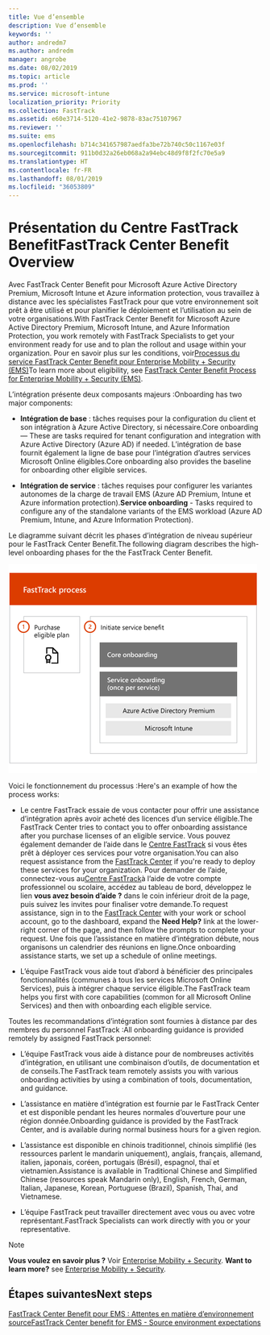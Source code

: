 ```yaml
---
title: Vue d’ensemble
description: Vue d’ensemble
keywords: ''
author: andredm7
ms.author: andredm
manager: angrobe
ms.date: 08/02/2019
ms.topic: article
ms.prod: ''
ms.service: microsoft-intune
localization_priority: Priority
ms.collection: FastTrack
ms.assetid: e60e3714-5120-41e2-9878-83ac75107967
ms.reviewer: ''
ms.suite: ems
ms.openlocfilehash: b714c341657987aedfa3be72b740c50c1167e03f
ms.sourcegitcommit: 911b0d32a26eb068a2a94ebc48d9f8f2fc70e5a9
ms.translationtype: HT
ms.contentlocale: fr-FR
ms.lasthandoff: 08/01/2019
ms.locfileid: "36053809"
---
```

# <a name="fasttrack-center-benefit-overview"></a><span data-ttu-id="a06fb-103">Présentation du Centre FastTrack Benefit</span><span class="sxs-lookup"><span data-stu-id="a06fb-103">FastTrack Center Benefit Overview</span></span>

<span data-ttu-id="a06fb-104">Avec FastTrack Center Benefit pour Microsoft Azure Active Directory Premium, Microsoft Intune et Azure information protection, vous travaillez à distance avec les spécialistes FastTrack pour que votre environnement soit prêt à être utilisé et pour planifier le déploiement et l’utilisation au sein de votre organisations.</span><span class="sxs-lookup"><span data-stu-id="a06fb-104">With FastTrack Center Benefit for Microsoft Azure Active Directory Premium, Microsoft Intune, and Azure Information Protection, you work remotely with FastTrack Specialists to get your environment ready for use and to plan the rollout and usage within your organization.</span></span> <span data-ttu-id="a06fb-105">Pour en savoir plus sur les conditions, voir[Processus du service FastTrack Center Benefit pour Enterprise Mobility + Security (EMS)](EMS-fasttrack-process.md)</span><span class="sxs-lookup"><span data-stu-id="a06fb-105">To learn more about eligibility, see [FastTrack Center Benefit Process for Enterprise Mobility + Security (EMS)](EMS-fasttrack-process.md).</span></span>

<span data-ttu-id="a06fb-106">L’intégration présente deux composants majeurs :</span><span class="sxs-lookup"><span data-stu-id="a06fb-106">Onboarding has two major components:</span></span>

-   <span data-ttu-id="a06fb-107">**Intégration de base** : tâches requises pour la configuration du client et son intégration à Azure Active Directory, si nécessaire.</span><span class="sxs-lookup"><span data-stu-id="a06fb-107">Core onboarding — These are tasks required for tenant configuration and integration with Azure Active Directory (Azure AD) if needed.</span></span> <span data-ttu-id="a06fb-108">L’intégration de base fournit également la ligne de base pour l’intégration d’autres services Microsoft Online éligibles.</span><span class="sxs-lookup"><span data-stu-id="a06fb-108">Core onboarding also provides the baseline for onboarding other eligible services.</span></span>

-   <span data-ttu-id="a06fb-109">**Intégration de service** : tâches requises pour configurer les variantes autonomes de la charge de travail EMS (Azure AD Premium, Intune et Azure information protection).</span><span class="sxs-lookup"><span data-stu-id="a06fb-109">**Service onboarding** - Tasks required to configure any of the standalone variants of the EMS workload (Azure AD Premium, Intune, and Azure Information Protection).</span></span>

<span data-ttu-id="a06fb-110">Le diagramme suivant décrit les phases d’intégration de niveau supérieur pour le FastTrack Center Benefit.</span><span class="sxs-lookup"><span data-stu-id="a06fb-110">The following diagram describes the high-level onboarding phases for the the FastTrack Center Benefit.</span></span>

![Phases d’intégration de haut niveau de l’utilisation de FastTrack Center Benefit](./media/ft-onboarding-process.png)

<span data-ttu-id="a06fb-112">Voici le fonctionnement du processus :</span><span class="sxs-lookup"><span data-stu-id="a06fb-112">Here's an example of how the process works:</span></span>

- <span data-ttu-id="a06fb-113">Le centre FastTrack essaie de vous contacter pour offrir une assistance d’intégration après avoir acheté des licences d’un service éligible.</span><span class="sxs-lookup"><span data-stu-id="a06fb-113">The FastTrack Center tries to contact you to offer onboarding assistance after you purchase licenses of an eligible service.</span></span> <span data-ttu-id="a06fb-114">Vous pouvez également demander de l’aide dans le [Centre FastTrack](https://go.microsoft.com/fwlink/?linkid=780698) si vous êtes prêt à déployer ces services pour votre organisation.</span><span class="sxs-lookup"><span data-stu-id="a06fb-114">You can also request assistance from the [FastTrack Center](https://go.microsoft.com/fwlink/?linkid=780698) if you're ready to deploy these services for your organization.</span></span> <span data-ttu-id="a06fb-115">Pour demander de l’aide, connectez-vous au[Centre FastTrack](https://go.microsoft.com/fwlink/?linkid=780698)à l’aide de votre compte professionnel ou scolaire, accédez au tableau de bord, développez le lien **vous avez besoin d’aide ?** dans le coin inférieur droit de la page, puis suivez les invites pour finaliser votre demande.</span><span class="sxs-lookup"><span data-stu-id="a06fb-115">To request assistance, sign in to the [FastTrack Center](https://go.microsoft.com/fwlink/?linkid=780698) with your work or school account, go to the dashboard, expand the **Need Help?** link at the lower-right corner of the page, and then follow the prompts to complete your request.</span></span> <span data-ttu-id="a06fb-116">Une fois que l’assistance en matière d’intégration débute, nous organisons un calendrier des réunions en ligne.</span><span class="sxs-lookup"><span data-stu-id="a06fb-116">Once onboarding assistance starts, we set up a schedule of online meetings.</span></span>

-   <span data-ttu-id="a06fb-117">L’équipe FastTrack vous aide tout d’abord à bénéficier des principales fonctionnalités (communes à tous les services Microsoft Online Services), puis à intégrer chaque service éligible.</span><span class="sxs-lookup"><span data-stu-id="a06fb-117">The FastTrack team helps you first with core capabilities (common for all Microsoft Online Services) and then with onboarding each eligible service.</span></span>

<span data-ttu-id="a06fb-118">Toutes les recommandations d’intégration sont fournies à distance par des membres du personnel FastTrack :</span><span class="sxs-lookup"><span data-stu-id="a06fb-118">All onboarding guidance is provided remotely by assigned FastTrack personnel:</span></span>

-   <span data-ttu-id="a06fb-119">L’équipe FastTrack vous aide à distance pour de nombreuses activités d’intégration, en utilisant une combinaison d’outils, de documentation et de conseils.</span><span class="sxs-lookup"><span data-stu-id="a06fb-119">The FastTrack team remotely assists you with various onboarding activities by using a combination of tools, documentation, and guidance.</span></span>

-   <span data-ttu-id="a06fb-120">L’assistance en matière d’intégration est fournie par le FastTrack Center et est disponible pendant les heures normales d’ouverture pour une région donnée.</span><span class="sxs-lookup"><span data-stu-id="a06fb-120">Onboarding guidance is provided by the FastTrack Center, and is available during normal business hours for a given region.</span></span>

-   <span data-ttu-id="a06fb-121">L’assistance est disponible en chinois traditionnel, chinois simplifié (les ressources parlent le mandarin uniquement), anglais, français, allemand, italien, japonais, coréen, portugais (Brésil), espagnol, thaï et vietnamien.</span><span class="sxs-lookup"><span data-stu-id="a06fb-121">Assistance is available in Traditional Chinese and Simplified Chinese (resources speak Mandarin only), English, French, German, Italian, Japanese, Korean, Portuguese (Brazil), Spanish, Thai, and Vietnamese.</span></span>

-   <span data-ttu-id="a06fb-122">L’équipe FastTrack peut travailler directement avec vous ou avec votre représentant.</span><span class="sxs-lookup"><span data-stu-id="a06fb-122">FastTrack Specialists can work directly with you or your representative.</span></span>

> [!NOTE]
> <span data-ttu-id="a06fb-123">**Vous voulez en savoir plus ?** Voir [Enterprise Mobility + Security](https://www.microsoft.com/cloud-platform/enterprise-mobility).  </span><span class="sxs-lookup"><span data-stu-id="a06fb-123">**Want to learn more?** see [Enterprise Mobility + Security](https://www.microsoft.com/cloud-platform/enterprise-mobility).</span></span>

## <a name="next-steps"></a><span data-ttu-id="a06fb-124">Étapes suivantes</span><span class="sxs-lookup"><span data-stu-id="a06fb-124">Next steps</span></span>

[<span data-ttu-id="a06fb-125">FastTrack Center Benefit pour EMS : Attentes en matière d’environnement source</span><span class="sxs-lookup"><span data-stu-id="a06fb-125">FastTrack Center benefit for EMS - Source environment expectations</span></span>](EMS-source-environment-expectations.md)
